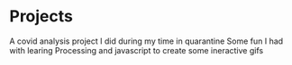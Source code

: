 # Projects

A covid analysis project I did during my time in quarantine
Some fun I had with learing Processing and javascript to create some ineractive gifs

